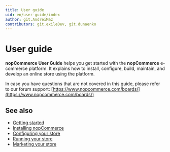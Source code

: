 ```yaml
---
title: User guide
uid: en/user-guide/index
author: git.AndreiMaz
contributors: git.exileDev, git.dunaenko
---
```


# User guide

**nopCommerce User Guide** helps you get started with the **nopCommerce** e-commerce platform. It explains how to install, configure, build, maintain, and develop an online store using the platform.

In case you have questions that are not covered in this guide, please refer to our forum support: [https://www.nopcommerce.com/boards/](https://www.nopcommerce.com/boards/)

## See also

* [Getting started](xref:en/user-guide/getting-started)
* [Installing nopCommerce](xref:en/user-guide/installing/index)
* [Configuring your store](xref:en/user-guide/configuring/index)
* [Running your store](xref:en/user-guide/running/index)
* [Marketing your store](xref:en/user-guide/marketing/index)

